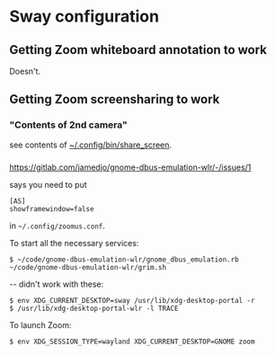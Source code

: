# Sway configuration

## Getting Zoom whiteboard annotation to work

Doesn't.

## Getting Zoom screensharing to work

### "Contents of 2nd camera"

see contents of [~/.config/bin/share_screen](../bin/share_screen).

###

https://gitlab.com/jamedjo/gnome-dbus-emulation-wlr/-/issues/1

says you need to put

```
[AS]
showframewindow=false
```

in `~/.config/zoomus.conf`.

To start all the necessary services:

```
$ ~/code/gnome-dbus-emulation-wlr/gnome_dbus_emulation.rb ~/code/gnome-dbus-emulation-wlr/grim.sh
```

-- didn't work with these:
```
$ env XDG_CURRENT_DESKTOP=sway /usr/lib/xdg-desktop-portal -r
$ /usr/lib/xdg-desktop-portal-wlr -l TRACE
```

To launch Zoom:

```
$ env XDG_SESSION_TYPE=wayland XDG_CURRENT_DESKTOP=GNOME zoom
```